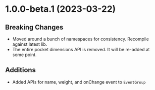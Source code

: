 # 1.0.0-beta.1 (2023-03-22)

## Breaking Changes

- Moved around a bunch of namespaces for consistency. Recompile against latest lib.
- The entire pocket dimensions API is removed. It will be re-added at some point.

## Additions

- Added APIs for name, weight, and onChange event to `EventGroup`

